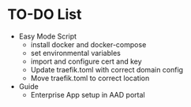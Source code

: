 # TO-DO List

- Easy Mode Script
  - install docker and docker-compose
  - set environmental variables
  - import and configure cert and key
  - Update traefik.toml with correct domain config
  - Move traefik.toml to correct location
- Guide
  - Enterprise App setup in AAD portal
